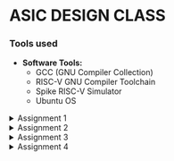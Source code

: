 # ASIC DESIGN CLASS

### Tools used
- **Software Tools:**
  - GCC (GNU Compiler Collection)
  - RISC-V GNU Compiler Toolchain
  - Spike RISC-V Simulator
  - Ubuntu OS 

<details>
<summary> Assignment 1</summary>
<br>


### Write a C Program and compile it using the GCC compiler to get Output O0 

### * Step 1:- Download leafpad editor in the terminal by using the sudo apt command.

![Leafpad](https://github.com/user-attachments/assets/86e220c4-b8d2-4ce3-94fa-ff5ad14fa29a)
### * Step 2:- Open a new file in the leafpad editor and write the desired c program and save it
### * Step 3:- After saving the file compile it using the GCC Compiler
### * Step 4:- Print the output of the code O0.
<br>

![Output](https://github.com/user-attachments/assets/2d5398da-343b-4974-b09c-a4e1896a1202)

<br>

![sum1ton](https://github.com/user-attachments/assets/d3fb1189-f3db-4bbf-9fe3-8bbacbcfca09)
</details>


<details>
<summary> Assignment 2</summary>
<br>

### To compile and verify the c code on the riscv compiler and verifying the number of lines in the assembly language code manually

### Materials and Tools
  - GCC (GNU Compiler Collection)
  - RISC-V GNU Compiler Toolchain
  - Ubuntu OS

### Step 1:- Compiling the c code on the RISCV compiler

```c
#include<stdio.h>
int main()
{
int i,sum=0,n=57;
for(i=0;i<=n;i++)
{
sum+=i;
}
printf("The Sum of the numbers from 1 to %d is %d ",n ,sum);
return 0;
}
```

### Output:-

```plaintext
THe output of the code is 1653
```

## Screenshots of the compiled result ##

![riscv gcc 01](https://github.com/user-attachments/assets/8d413890-5c3a-4883-a5d5-2a61c52349b4)

![riscv gcc ofast](https://github.com/user-attachments/assets/2c7477dc-4667-434a-9ef0-8624b6362f36)

### Step 2:- Get the assembly language code for the given c file

### Once we get the assembly language code we then verify the number of addresses in the code by subtracting the address next to the last line of the code with the first address and dividing the same by 4 since 4 bytes of data is used by each address line

![assembly code riscv gcc 01](https://github.com/user-attachments/assets/174a462f-eabc-4b51-abc1-e898e7c0a3ae)

![assembly code riscv gcc ofast](https://github.com/user-attachments/assets/9e6b5fe8-f404-4e4f-a537-656358699061)

</details>

<details>
<summary> Assignment 3</summary>
<br>
  
## Assignment 3
### Task :- 
To find the output of the C program on the RISC V Compiler using the Spike command and debug the code

### In assignment 1 we have compiled and found the output of the c code using the GCC compiler and have found the sum of the n numbers. In assignment 2 we have looked at the assembly code for the same using the objdump command on the RISC V compiler. In assignment 3 we are going to have find the result of the n numbers on the RISCV compiler using the SPIKE command

## Code for compiling the objdump file
```bash
spike pk sum1ton.o
```
### The compiled code using SPIKE command
![result from gcc compiler](https://github.com/user-attachments/assets/4184bd6a-8bc4-40ba-bc97-4c040b7c960a)

### The assembly code of O1
![assembly code](https://github.com/user-attachments/assets/5dc5673f-202b-4896-875c-78242dfb6dac)

### The assembly code of Ofast
![assembly code_ ofast](https://github.com/user-attachments/assets/c743439b-7dea-4e59-86fa-76a79cd51bd5)



## Code for debugging the assembly code obtained in assignment 2
```bash
spike -d pk sum1ton.o
```
### From the assembly code we can see that the first address is at 10184. In order to debug the code we need the program counter to point at this address location. Therefore we use the following command to place the program counter on the the location 10184.

```bash
until pc 0 10184
```
###Similarly we can apply the same logic for Ofast code

```bash
until pc 0 100bo
```

### The first instruction involves the stack pointer. Therefore in order to check the initial and final contents of the stack pointer we use the follwoing code. [O1]

```bash
reg 0 sp
```
### The following are the initial contents of the stack pointer

![stack pointer contents](https://github.com/user-attachments/assets/15734fb6-4390-4a8a-8c46-3d208c517225)
### In the assembly code we can see that the value of the stack pointer is being reduced by 10 in hexadecimal we is equivalent to being reduced by 16 in decimal notation

### After running the first line of the code the contents of the stack pointer get modified and we get the follwoing result

![modified sp](https://github.com/user-attachments/assets/03f6cb0c-2d06-42e1-a38c-36c63a921e6b)

### Similarly for the register a0 we observe the following initial and final contents [ O-fast]

```bash
reg 0 a0
```

![a0 initial contents](https://github.com/user-attachments/assets/2156c1c6-da00-4a39-8b49-b66eab93d527)

### Similarly we can do the same for all the other instructions in the code and find out the contents in the respective addressing locations and their updated values once we execute the lines in the debugger.

</details>

<details>
<summary> Assignment 4 </summary>
<br>

RISC-V, a popular open-source instruction set architecture (ISA), employs six basic instruction formats to encode various operations. These formats are designed for efficiency and flexibility. They are as follows:-

## Overview of the RISK V architecture:-
![Risc v architecture](https://github.com/user-attachments/assets/0886862c-554e-44b2-9cd3-80d553964f96)


- ###  R-Type (Register)
  Purpose: Used for arithmetic and logical operations.
  - Format:
    - opcode: 7 bits
    - rd (destination register): 5 bits
    - funct3: 3 bits
    - rs1 (source register 1): 5 bits
    - rs2 (source register 2): 5 bits
    - funct7: 7 bits

- ###  I-Type (Immediate)
  Purpose: Used for immediate arithmetic operations, load instructions, and certain system instructions.

  - Format:  
    - opcode: 7 bits
    - rd (destination register): 5 bits
    - funct3: 3 bits
    - rs1 (source register): 5 bits
    - immediate: 12 bits

- ### S-Type (Store)
  Purpose: Used for store instructions.

  - Format:  
    - opcode: 7 bits
    - immediate[11:5]: 7 bits
    - funct3: 3 bits
    - rs1 (source register 1): 5 bits
    - rs2 (source register 2): 5 bits
    - immediate[4:0]: 5 bits
    
- ### B-Type (Branch)
  Purpose: Used for branch instructions.

  - Format:
  
    - opcode: 7 bits
    - immediate[12]: 1 bit
    - immediate[10:5]: 6 bits
    - funct3: 3 bits
    - rs1 (source register 1): 5 bits
    - rs2 (source register 2): 5 bits
    - immediate[4:1]: 4 bits
    - immediate[11]: 1 bit

- ### U-Type (Upper Immediate)
  Purpose: Used for instructions that need a large immediate value (e.g., LUI).

  - Format:
  
    - opcode: 7 bits
    - rd (destination register): 5 bits
    - immediate: 20 bits

- ### J-Type (Jump)
  Purpose: Used for jump instructions (e.g., JAL).

  - Format:
  
    - opcode: 7 bits
    - rd (destination register): 5 bits
    - immediate[20]: 1 bit
    - immediate[10:1]: 10 bits
    - immediate[11]: 1 bit
    - immediate[19:12]: 8 bits
   
- ### Instruction Breakdown for the code given:
    - ### ADD r10, r11, r12
    
      - Type: R-Type
      - Opcode: 0110011
      - funct3: 000
      - funct7: 0000000
      - rs1: 11 (r11)
      - rs2: 12 (r12)
      - rd: 10 (r10)
      - <code style="color : name_color"> Binary encoding: 0000000 01100 01011 000 01010 0110011</code>
      
    - ### SUB r12, r10, r11

      - Type: R-Type
      - Opcode: 0110011
      - funct3: 000
      - funct7: 0100000
      - rs1: 10 (r10)
      - rs2: 11 (r11)
      - rd: 12 (r12)
      - <code style="color : name_color"> Binary encoding: 0100000 01011 01010 000 01100 0110011 </code>

    - ### AND r11, r10, r12
    
      - Type: R-Type
      - Opcode: 0110011
      - funct3: 111
      - funct7: 0000000
      - rs1: 10 (r10)
      - rs2: 12 (r12)
      - rd: 11 (r11)
      - <code style="color : name_color"> Binary encoding: 0000000 01100 01010 111 01011 0110011 </code>
 
    - ### OR r8, r11, r5
    
      - Type: R-Type
      - Opcode: 0110011
      - funct3: 110
      - funct7: 0000000
      - rs1: 11 (r11)
      - rs2: 5 (r5)
      - rd: 8 (r8)
      - <code style="color : name_color">Binary encoding: 0000000 00101 01011 110 01000 0110011 </code>

    - ### XOR r8, r10, r4
    
      - Type: R-Type
      - Opcode: 0110011
      - funct3: 100
      - funct7: 0000000
      - rs1: 10 (r10)
      - rs2: 4 (r4)
      - rd: 8 (r8) 
      - <code style="color : name_color"> Binary encoding: 0000000 00100 01010 100 01000 0110011 </code>

    - ### SLT r0, r1, r4
    
      - Type: R-Type
      - Opcode: 0110011
      - funct3: 010
      - funct7: 0000000
      - rs1: 1 (r1)
      - rs2: 4 (r4)
      - rd: 0 (r0)
      - <code style="color : name_color"> Binary encoding: 0000000 00100 00001 010 00000 0110011 </code>

    - ### ADDI r2, r2, 5
    
      - Type: I-Type
      - Opcode: 0010011
      - funct3: 000
      - imm[11:0]: 000000000101
      - rs1: 2 (r2)
      - rd: 2 (r2)
      - <code style="color : name_color"> Binary encoding: 000000000101 00010 000 00010 0010011 </code>
    
    - ### SW r2, r0, 4
    
      - Type: S-Type
      - Opcode: 0100011
      - funct3: 010
      - imm[11:5]: 0000000
      - rs1: 0 (r0)
      - rs2: 2 (r2)
      - imm[4:0]: 00100
      - <code style="color : name_color"> Binary encoding: 0000000 00010 00000 010 00100 0100011 </code>

    - ### SRL r6, r1, r1
    
      - Type: R-Type
      - Opcode: 0110011
      - funct3: 101
      - funct7: 0000000
      - rs1: 1 (r1)
      - rs2: 1 (r1)
      - rd: 6 (r6)
      - <code style="color : name_color"> Binary encoding: 0000000 00001 00001 101 00110 0110011 </code>

    - ### BNE r0, r0, 20
    
      - Type: B-Type
      - Opcode: 1100011
      - funct3: 001
      - imm[12]: 0
      - imm[10:5]: 000010
      - rs1: 0 (r0)
      - rs2: 0 (r0)
      - imm[4:1]: 0100
      - imm[11]: 0
      - <code style="color : name_color"> Binary encoding: 000000 00000 00000 001 0100 00000 1100011 </code>

    - ### BEQ r0, r0, 15
    
      - Type: B-Type
      - Opcode: 1100011
      - funct3: 000
      - imm[12]: 0
      - imm[10:5]: 000001
      - rs1: 0 (r0)
      - rs2: 0 (r0)
      - imm[4:1]: 1110
      - imm[11]: 0
      - <code style="color : name_color"> Binary encoding: 000000 00000 00000 000 1110 00000 1100011 </code>

    - ### LW r3, r1, 2
    
      - Type: I-Type
      - Opcode: 0000011
      - funct3: 010
      - imm[11:0]: 000000000010
      - rs1: 1 (r1)
      - rd: 3 (r3)
      - <code style="color : name_color"> Binary encoding: 000000000010 00001 010 00011 0000011 </code>

    - ### SLL r5, r1, r1
    
      - Type: R-Type
      - Opcode: 0110011
      - funct3: 001
      - funct7: 0000000
      - rs1: 1 (r1)
      - rs2: 1 (r1)
      - rd: 5 (r5)
      - <code style="color : name_color"> Binary encoding: 0000000 00001 00001 001 00101 0110011 </code>


